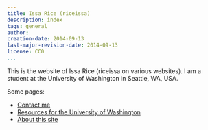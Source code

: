 ```yaml
---
title: Issa Rice (riceissa)
description: index
tags: general
author: 
creation-date: 2014-09-13
last-major-revision-date: 2014-09-13
license: CC0
...
```


This is the website of Issa Rice (riceissa on various websites).
I am a student at the University of Washington in Seattle, WA, USA.

Some pages:

- [Contact me](/about-me#contact)
- [Resources for the University of Washington](/resources-for-the-university-of-washington)
- [About this site](/about-the-site)
